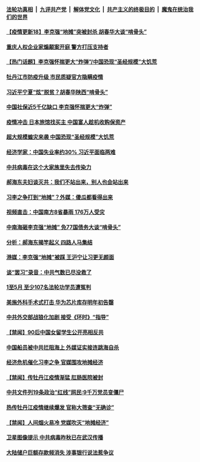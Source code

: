 ####  [法轮功真相](../../../../basic/blob/master/README.md?t=06092301) &nbsp;|&nbsp; [九评共产党](../../../../9ping.md/blob/master/README.md?t=06092301) &nbsp;|&nbsp; [解体党文化](../../../../jtdwh.md/blob/master/README.md?t=06092301)  &nbsp;|&nbsp; [共产主义的终极目的](../../../../gczydzjmd.md/blob/master/README.md?t=06092301) &nbsp;|&nbsp; [魔鬼在统治我们的世界](../../../../mgztzwmdsj.md/blob/master/README.md?t=06092301) 

#### [【疫情更新18】李克强“地摊”突被封杀 胡春华大谈“啃骨头”](../pages/prog204/a102860375.md?t=06092301) 

#### [重庆人权企业家煽颠案开庭 警方打压支持者](../pages/prog204/a102866764.md?t=06092301) 

#### [【热门话题】李克强怀揣更大“炸弹”/中国恐现“圣经规模”大饥荒](../pages/prog204/a102866676.md?t=06092301) 

#### [牡丹江市防疫升级 市民质疑官方隐瞒疫情](../pages/prog204/a102866686.md?t=06092301) 

#### [习近平宁夏“炫”脱贫？胡春华陕西“啃骨头”](../pages/prog204/a102866660.md?t=06092301) 

#### [中国社保近5千亿缺口 李克强怀揣更大“炸弹”](../pages/prog204/a102866654.md?t=06092301) 

#### [疫情冲击 日本旅馆找买主 中国富人趁机收购保资产](../pages/prog204/a102866595.md?t=06092301) 

#### [超大规模蝗灾来袭 中国恐现“圣经规模”大饥荒](../pages/prog204/a102866572.md?t=06092301) 

#### [经济学家：中国失业率约30%  习近平面临两难](../pages/prog204/a102866546.md?t=06092301) 

#### [中共病毒在这个大家族里失去传染力](../pages/prog204/a102866554.md?t=06092301) 

#### [郝海东夫妇谈灭共：我们不站出来，别人也会站出来](../pages/prog204/a102866499.md?t=06092301) 

#### [习李之争打到“地摊”？外媒：傻瓜都看得出来](../pages/prog204/a102866503.md?t=06092301) 

#### [视频直击：中国南方8省暴雨 176万人受灾](../pages/prog204/a102866487.md?t=06092301) 

#### [中南海砸李克强“地摊” 免77国债务大谈“啃骨头”](../pages/prog204/a102866460.md?t=06092301) 

#### [分析：郝海东揭竿起义 四路人马集结](../pages/prog204/a102866455.md?t=06092301) 

#### [港媒：李克强“地摊”被踩 王沪宁让习更无颜面](../pages/prog204/a102866445.md?t=06092301) 

#### [谈“罢习”录音：中共气数已尽没救了](../pages/prog204/a102866423.md?t=06092301) 

#### [1至5月 至少107名法轮功学员遭冤判](../pages/prog204/a102866448.md?t=06092301) 

#### [美施外科手术式打击 华为芯片库存明年初告罄](../pages/prog204/a102866416.md?t=06092301) 

#### [中共外交部战狼化加剧 接受《环时》“指导”](../pages/prog204/a102866375.md?t=06092301) 


#### [【禁闻】90后中国女留学生公开亮相反共](../pages/prog204/a102866344.md?t=06092301) 

#### [中国船员被中共拦阻海上 外媒证实接连跳海自杀](../pages/prog204/a102866253.md?t=06092301) 

#### [经济危机催化习李之争 官媒围攻地摊经济](../pages/prog204/a102866262.md?t=06092301) 

#### [【禁闻】传牡丹江疫情渐猛 肛肠医院被封](../pages/prog204/a102866283.md?t=06092301) 

#### [中共文件列19条政治“红线”网民:9千万党员变僵尸](../pages/prog204/a102866209.md?t=06092301) 

#### [热传牡丹江疫情继续爆发 官称大筛查“无确诊”](../pages/prog204/a102866185.md?t=06092301) 

#### [【禁闻】人间烟火易冷 党媒吹灭“地摊经济”](../pages/prog204/a102866169.md?t=06092301) 

#### [卫星图像提示 中共病毒昨秋已在武汉传播](../pages/prog204/a102866151.md?t=06092301) 

#### [大陆储户巨额存款频消失 涉事银行说法惹争议](../pages/prog204/a102866154.md?t=06092301) 

